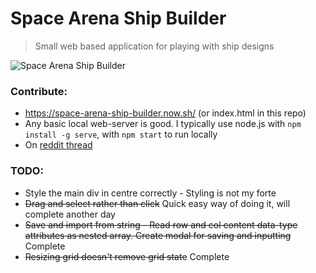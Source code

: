# Space Arena Ship Builder
> Small web based application for playing with ship designs

![Space Arena Ship Builder](https://image.ibb.co/k6jt4f/Screen-Shot-2018-11-16-at-21-55-31.png)

### Contribute:
- https://space-arena-ship-builder.now.sh/ (or index.html in this repo)
- Any basic local web-server is good. I typically use node.js with `npm install -g serve`, with `npm start` to run locally
- On [reddit thread](https://www.reddit.com/r/SpaceArena/comments/9xques/online_ship_builder_app/)

### TODO:
- Style the main div in centre correctly - Styling is not my forte
- ~~Drag and select rather than click~~ Quick easy way of doing it, will complete another day
- ~~Save and import from string - Read row and col content data-type attributes as nested array. Create modal for saving and inputting~~ Complete
- ~~Resizing grid doesn't remove grid state~~ Complete